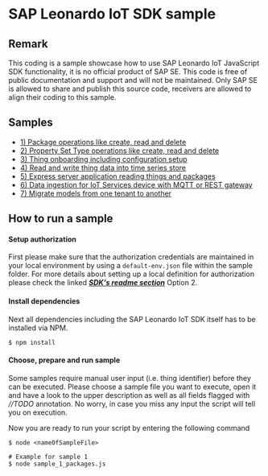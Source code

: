 # SAP Leonardo IoT SDK sample

## Remark
This coding is a sample showcase how to use SAP Leonardo IoT JavaScript SDK functionality, it is no official product of SAP SE. This code is free of public documentation and support and will not be maintained. Only SAP SE is allowed to share and publish this source code, receivers are allowed to align their coding to this sample. 

## Samples

- [1) Package operations like create, read and delete](./sample_1_packages.js)
- [2) Property Set Type operations like create, read and delete](./sample_2_property_set_types.js)
- [3) Thing onboarding including configuration setup](./sample_3_thing_setup.js)
- [4) Read and write thing data into time series store](./sample_4_thing_data.js)
- [5) Express server application reading things and packages](./sample_5_express_application.js)
- [6) Data ingestion for IoT Services device with MQTT or REST gateway](./sample_6_data_ingestion_iot_services)
- [7) Migrate models from one tenant to another](./sample_7_multi_tenant_model_migration.js)

## How to run a sample

#### Setup authorization
First please make sure that the authorization credentials are maintained in your local environment by using a `default-env.json` file within the sample folder. For more details about setting up a local definition for authorization please check the linked [***SDK's readme section***](../README.md#authorization-concept) Option 2.

#### Install dependencies
Next all dependencies including the SAP Leonardo IoT SDK itself has to be installed via NPM.
```
$ npm install
```

#### Choose, prepare and run sample
Some samples require manual user input (i.e. thing identifier) before they can be executed. 
Please choose a sample file you want to execute, open it and have a look to the upper description as well as all fields flagged with *//TODO* annotation.
No worry, in case you miss any input the script will tell you on execution.

Now you are ready to run your script by entering the following command
```
$ node <nameOfSampleFile>

# Example for sample 1
$ node sample_1_packages.js
```

